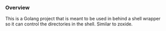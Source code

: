 ### Overview

This is a Golang project that is meant to be used in behind a shell wrapper so it can control the directories in the shell. Similar to zoxide. 

